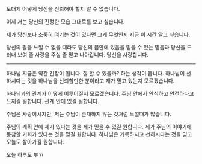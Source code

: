 도대체 어떻게 당신을 신뢰해야 할지 알 수 없습니다.

이제 저는 당신의 진정한 모습 그대로를 보고 싶습니다.

제가 당신보다 소중히 여기는 것이 있다면 그게 무엇인지 지금 이 시간 알고 싶습니다.

당신의 팔을 느낄 수 없을 때라도 당신의 품안에 있음을 믿을 수 있는 믿음과 당신을 드러내 보여 줄 사랑을 주실 줄 믿고 나아갑니다. 당신을 사랑합니다.

---

하나님 지금은 약간 긴장이 됩니다. 잘 할 수 있을까? 하는 생각이 듭니다.
하나님이 선하시다는 것을 하나님을 신뢰할만한 분이라고 재가 믿고 있는지 모르겠습니다.

하나님과의 관계가 어떻게 이루어질지 모르겠습니다.
주님 안에서 안식하고 안전하다고 느끼길 원합니다.
관계 안에 있길 원합니다.

주님은 사랑이시지만, 저는 주님이 존재하지 않는 것처럼 느낄때가 많습니다.

주님의 계획 안에 제가 있다는 것을 제가 믿을 수 있길 원합니다. 제가 주님의 이야기에 동참할 기회가 있다는 것을 믿길 원합니다. 하나님은 거룩하시고 선하시다는 것을 믿고 오늘도 살아가길 원합니다.

오늘 하루도 부ㄲ